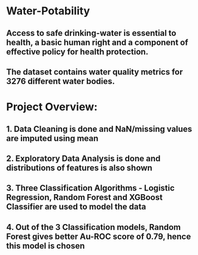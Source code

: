 # Water-Potability
## Access to safe drinking-water is essential to health, a basic human right and a component of effective policy for health protection.
## The dataset contains water quality metrics for 3276 different water bodies.
# Project Overview:
## 1. Data Cleaning is done and NaN/missing values are imputed using mean
## 2. Exploratory Data Analysis is done and distributions of features is also shown
## 3. Three Classification Algorithms - Logistic Regression, Random Forest and XGBoost Classifier are used to model the data
## 4. Out of the 3 Classification models, Random Forest gives better Au-ROC score of 0.79, hence this model is chosen
